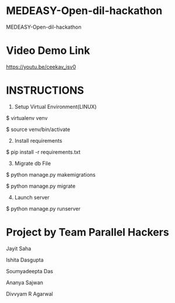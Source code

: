 # MEDEASY-Open-dil-hackathon
MEDEASY-Open-dil-hackathon

# Video Demo Link
https://youtu.be/ceekav_isv0

# INSTRUCTIONS
1) Setup Virtual Environment(LINUX)

$ virtualenv venv

$ source venv/bin/activate


2) Install requirements

$ pip install -r requirements.txt


3) Migrate db File

$ python manage.py makemigrations

$ python manage.py migrate


4) Launch server

$ python manage.py runserver


# Project by Team Parallel Hackers
Jayit Saha

Ishita Dasgupta

Soumyadeepta Das

Ananya Sajwan

Divvyam R Agarwal
